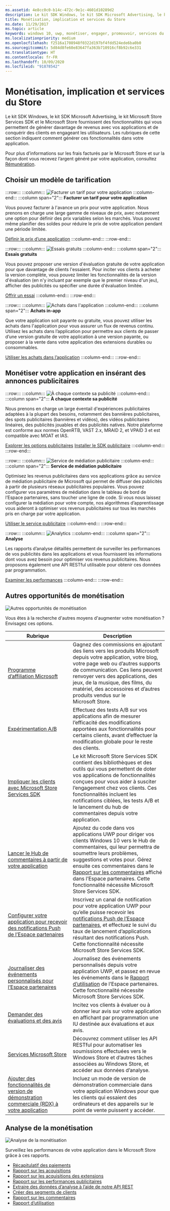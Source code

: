 ```yaml
---
ms.assetid: 4e8cc0c0-b14c-472c-9e1c-4601d10289d2
description: Le kit SDK Windows, le kit SDK Microsoft Advertising, le kit Microsoft Store Services SDK et le Microsoft Store fournissent de nombreuses fonctionnalités qui vous permettent de générer davantage de revenus avec vos applications et de conquérir des clients en engageant les utilisateurs.
title: Monétisation, implication et services du Store
ms.date: 11/29/2017
ms.topic: article
keywords: windows 10, uwp, monétiser, engager, promouvoir, services du Store
ms.localizationpriority: medium
ms.openlocfilehash: f2516a1708948f0322d197bf4fdd524ede6ba0b0
ms.sourcegitcommit: 5d84d8fe60e83647fa363b710916cf8b92c6e331
ms.translationtype: HT
ms.contentlocale: fr-FR
ms.lasthandoff: 10/09/2020
ms.locfileid: "91878542"
---
```

# <a name="monetization-engagement-and-store-services"></a>Monétisation, implication et services du Store

Le kit SDK Windows, le kit SDK Microsoft Advertising, le kit Microsoft Store Services SDK et le Microsoft Store fournissent des fonctionnalités qui vous permettent de générer davantage de revenus avec vos applications et de conquérir des clients en engageant les utilisateurs. Les rubriques de cette section indiquent comment générer ces fonctionnalités dans votre application.

Pour plus d’informations sur les frais facturés par le Microsoft Store et sur la façon dont vous recevez l’argent généré par votre application, consultez [Rémunération](../publish/getting-paid-apps.md).

## <a name="choose-a-pricing-model"></a>Choisir un modèle de tarification

:::row:::
    :::column:::
        ![Facturer un tarif pour votre application](images/pricing-charge-price.png)
    :::column-end:::
    :::column span="2":::
**Facturer un tarif pour votre application**

Vous pouvez facturer à l'avance un prix pour votre application. Nous prenons en charge une large gamme de niveaux de prix, avec notamment une option pour définir des prix variables selon les marchés. Vous pouvez même planifier des soldes pour réduire le prix de votre application pendant une période limitée.

[Définir le prix d’une application](../publish/set-app-pricing-and-availability.md)
    :::column-end:::
:::row-end:::

:::row:::
    :::column:::
        ![Essais gratuits](images/pricing-free-trial.png)
    :::column-end:::
    :::column span="2":::
**Essais gratuits**

Vous pouvez proposer une version d'évaluation gratuite de votre application pour que davantage de clients l'essaient. Pour inciter vos clients à acheter la version complète, vous pouvez limiter les fonctionnalités de la version d'évaluation (en n'y incluant par exemple que le premier niveau d'un jeu), afficher des publicités ou spécifier une durée d'évaluation limitée.

[Offrir un essai](in-app-purchases-and-trials.md)
    :::column-end:::
:::row-end:::

:::row:::
    :::column:::
        ![Achats dans l'application](images/pricing-in-app-purchases.png)
    :::column-end:::
    :::column span="2":::
**Achats in-app**

Que votre application soit payante ou gratuite, vous pouvez utiliser les achats dans l'application pour vous assurer un flux de revenus continu. Utilisez les achats dans l’application pour permettre aux clients de passer d’une version gratuite de votre application à une version payante, ou proposer à la vente dans votre application des extensions durables ou consommables.

[Utiliser les achats dans l’application](in-app-purchases-and-trials.md)
    :::column-end:::
:::row-end:::

## <a name="monetize-your-app-with-ads"></a>Monétiser votre application en insérant des annonces publicitaires

:::row:::
    :::column:::
        ![À chaque contexte sa publicité](images/monetize-ads-every-context.png)
    :::column-end:::
    :::column span="2":::
**À chaque contexte sa publicité**

Nous prenons en charge un large éventail d'expériences publicitaires adaptées à la plupart des besoins, notamment des bannières publicitaires, des spots publicitaires (bannières et vidéos), des vidéos publicitaires linéaires, des publicités jouables et des publicités natives. Notre plateforme est conforme aux normes OpenRTB, VAST 2.x, MRAID 2, et VPAID 3 et est compatible avec MOAT et IAS.

[Explorer les options publicitaires]()
[Installer le SDK publicitaire](https://marketplace.visualstudio.com/items?itemName=AdMediator.MicrosoftAdvertisingSDK)
    :::column-end:::
:::row-end:::

:::row:::
    :::column:::
        ![Service de médiation publicitaire](images/monetize-ad-mediation-service.png)
    :::column-end:::
    :::column span="2":::
**Service de médiation publicitaire**

Optimisez les revenus publicitaires dans vos applications grâce au service de médiation publicitaire de Microsoft qui permet de diffuser des publicités à partir de plusieurs réseaux publicitaires populaires. Vous pouvez configurer vos paramètres de médiation dans le tableau de bord de l’Espace partenaires, sans toucher une ligne de code. Si vous nous laissez configurer la médiation pour votre compte, nos algorithmes d’apprentissage vous aideront à optimiser vos revenus publicitaires sur tous les marchés pris en charge par votre application.

[Utiliser le service publicitaire](https://blogs.windows.com/windowsdeveloper/2017/05/08/announcing-microsofts-ad-mediation-service/)
    :::column-end:::
:::row-end:::

:::row:::
    :::column:::
        ![Analytics](images/monetize-analytics-pie-chart.png)
    :::column-end:::
    :::column span="2":::
**Analyse**

Les rapports d’analyse détaillés permettent de surveiller les performances de vos publicités dans les applications et vous fournissent les informations dont vous avez besoin pour optimiser vos revenus publicitaires. Nous proposons également une API RESTful utilisable pour obtenir ces données par programmation.

[Examiner les performances](../publish/advertising-performance-report.md)
    :::column-end:::
:::row-end:::

## <a name="other-monetization-opportunities"></a>Autres opportunités de monétisation

![Autres opportunités de monétisation](images/monetize-other-opportunities.png)

Vous êtes à la recherche d'autres moyens d'augmenter votre monétisation ? Envisagez ces options.

 Rubrique                | Description                 |
|--------------------|-----------------------------|
| [Programme d’affiliation Microsoft](https://www.microsoftaffiliates.com/) | Gagnez des commissions en ajoutant des liens vers les produits Microsoft depuis votre application, votre blog, votre page web ou d’autres supports de communication. Ces liens peuvent renvoyer vers des applications, des jeux, de la musique, des films, du matériel, des accessoires et d’autres produits vendus sur le Microsoft Store.
| [Expérimentation A/B](./run-app-experiments-with-a-b-testing.md) | Effectuez des tests A/B sur vos applications afin de mesurer l’efficacité des modifications apportées aux fonctionnalités pour certains clients, avant d’effectuer la modification globale pour le reste des clients.
| [Impliquer les clients avec Microsoft Store Services SDK](microsoft-store-services-sdk.md) | Le kit Microsoft Store Services SDK contient des bibliothèques et des outils qui vous permettent de doter vos applications de fonctionnalités conçues pour vous aider à susciter l’engagement chez vos clients. Ces fonctionnalités incluent les notifications ciblées, les tests A/B et le lancement du hub de commentaires depuis votre application.
| [Lancer le Hub de commentaires à partir de votre application](launch-feedback-hub-from-your-app.md) | Ajoutez du code dans vos applications UWP pour diriger vos clients Windows 10 vers le Hub de commentaires, qui leur permettra de soumettre leurs problèmes, suggestions et votes pour. Gérez ensuite ces commentaires dans le [Rapport sur les commentaires](../publish/feedback-report.md) affiché dans l’Espace partenaires. Cette fonctionnalité nécessite Microsoft Store Services SDK. 
| [Configurer votre application pour recevoir des notifications Push de l’Espace partenaires](configure-your-app-to-receive-dev-center-notifications.md) | Inscrivez un canal de notification pour votre application UWP pour qu’elle puisse recevoir les [notifications Push de l’Espace partenaires](../publish/send-push-notifications-to-your-apps-customers.md), et effectuez le suivi du taux de lancement d’applications résultant des notifications Push. Cette fonctionnalité nécessite Microsoft Store Services SDK.
| [Journaliser des événements personnalisés pour l’Espace partenaires](log-custom-events-for-dev-center.md) | Journalisez des événements personnalisés depuis votre application UWP, et passez en revue les événements dans le [Rapport d’utilisation](../publish/usage-report.md) de l’Espace partenaires. Cette fonctionnalité nécessite Microsoft Store Services SDK.
| [Demander des évaluations et des avis](request-ratings-and-reviews.md) | Incitez vos clients à évaluer ou à donner leur avis sur votre application en affichant par programmation une IU destinée aux évaluations et aux avis.
| [Services Microsoft Store](using-windows-store-services.md) | Découvrez comment utiliser les API RESTful pour automatiser les soumissions effectuées vers le Windows Store et d’autres tâches associées au Windows Store, et accéder aux données d’analyse.
| [Ajouter des fonctionnalités de version de démonstration commerciale (RDX) à votre application](retail-demo-experience.md) | Incluez un mode de version de démonstration commerciale dans votre application Windows pour que les clients qui essaient des ordinateurs et des appareils sur le point de vente puissent y accéder.

## <a name="monetization-analytics"></a>Analyse de la monétisation

![Analyse de la monétisation](images/monetize-analytics.png)

Surveillez les performances de votre application dans le Microsoft Store grâce à ces rapports.

- [Récapitulatif des paiements](../publish/payout-summary.md)
- [Rapport sur les acquisitions](../publish/acquisitions-report.md)
- [Rapport sur les acquisitions des extensions](../publish/add-on-acquisitions-report.md)
- [Rapport sur les performances publicitaires](../publish/advertising-performance-report.md)
- [Extraire des données d’analyse à l’aide de notre API REST](access-analytics-data-using-windows-store-services.md)
- [Créer des segments de clients](../publish/create-customer-segments.md)
- [Rapport sur les commentaires](../publish/feedback-report.md)
- [Rapport d’utilisation](../publish/usage-report.md)